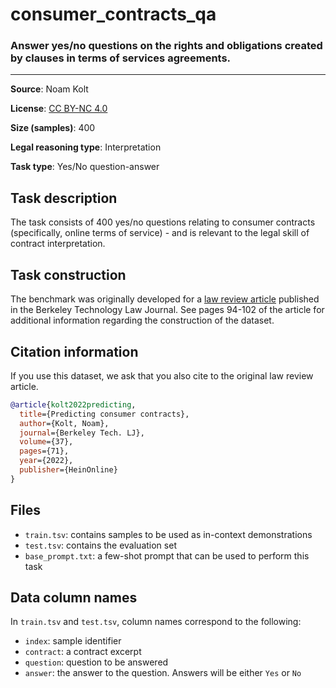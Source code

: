 # consumer_contracts_qa

### Answer yes/no questions on the rights and obligations created by clauses in terms of services agreements.
---



**Source**: Noam Kolt

**License**: [CC BY-NC 4.0](https://creativecommons.org/licenses/by-nc/4.0/)

**Size (samples)**: 400

**Legal reasoning type**: Interpretation

**Task type**: Yes/No question-answer

## Task description

The task consists of 400 yes/no questions relating to consumer contracts (specifically, online terms of service) - and is relevant to the legal skill of contract interpretation.

## Task construction

The benchmark was originally developed for a [law review article](https://papers.ssrn.com/sol3/papers.cfm?abstract_id=3844988) published in the Berkeley Technology Law Journal. See pages 94-102 of the article for additional information regarding the construction of the dataset.


## Citation information 

If you use this dataset, we ask that you also cite to the original law review article.

```bib
@article{kolt2022predicting,
  title={Predicting consumer contracts},
  author={Kolt, Noam},
  journal={Berkeley Tech. LJ},
  volume={37},
  pages={71},
  year={2022},
  publisher={HeinOnline}
}
```

## Files

- `train.tsv`: contains samples to be used as in-context demonstrations
- `test.tsv`: contains the evaluation set
- `base_prompt.txt`: a few-shot prompt that can be used to perform this task

## Data column names

In `train.tsv` and `test.tsv`, column names correspond to the following:

- `index`: sample identifier
- `contract`: a contract excerpt
- `question`: question to be answered
- `answer`: the answer to the question. Answers will be either `Yes` or `No`
